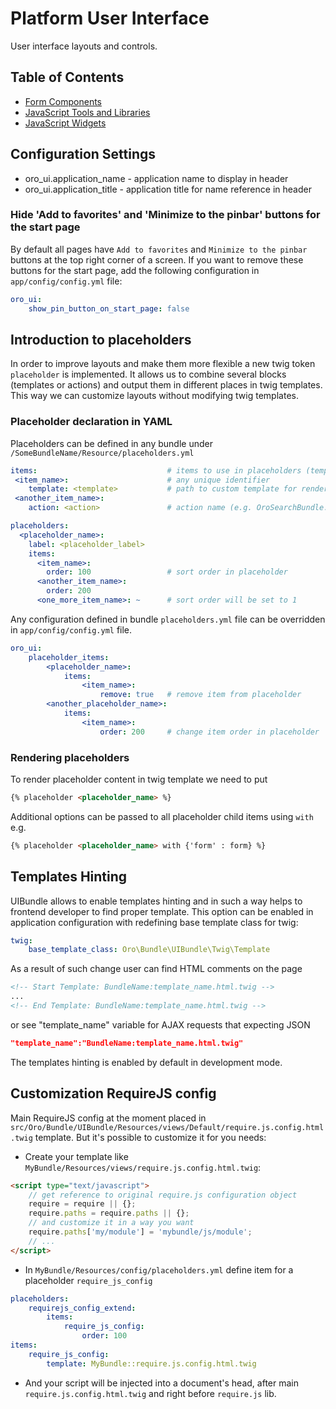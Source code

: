 Platform User Interface
=======================
User interface layouts and controls.

## Table of Contents

- [Form Components](./Resources/doc/reference/form_components.md)
- [JavaScript Tools and Libraries](./Resources/doc/reference/js_tools_and_libraries.md)
- [JavaScript Widgets](./Resources/doc/reference/widgets.md)

## Configuration Settings

- oro_ui.application_name - application name to display in header
- oro_ui.application_title - application title for name reference in header

### Hide 'Add to favorites' and 'Minimize to the pinbar' buttons for the start page
By default all pages have `Add to favorites` and `Minimize to the pinbar` buttons at the top right corner of a screen. If you want to remove these buttons for the start page, add the following configuration in `app/config/config.yml` file:

```yaml
oro_ui:
    show_pin_button_on_start_page: false
```

## Introduction to placeholders

In order to improve layouts and make them more flexible a new twig token `placeholder` is implemented. It allows us to combine
several blocks (templates or actions) and output them in different places in twig templates. This way we can customize layouts
without modifying twig templates.

### Placeholder declaration in YAML

Placeholders can be defined in any bundle under `/SomeBundleName/Resource/placeholders.yml`

```yaml
items:                             # items to use in placeholders (templates or actions)
 <item_name>:                      # any unique identifier
    template: <template>           # path to custom template for renderer
 <another_item_name>:
    action: <action>               # action name (e.g. OroSearchBundle:Search:searchBar)

placeholders:
  <placeholder_name>:
    label: <placeholder_label>
    items:
      <item_name>:
        order: 100                 # sort order in placeholder
      <another_item_name>:
        order: 200
      <one_more_item_name>: ~      # sort order will be set to 1
```

Any configuration defined in bundle `placeholders.yml` file can be overridden in `app/config/config.yml` file.

```yaml
oro_ui:
    placeholder_items:
        <placeholder_name>:
            items:
                <item_name>:
                    remove: true   # remove item from placeholder
        <another_placeholder_name>:
            items:
                <item_name>:
                    order: 200     # change item order in placeholder
```

### Rendering placeholders

To render placeholder content in twig template we need to put

```html
{% placeholder <placeholder_name> %}
```

Additional options can be passed to all placeholder child items using `with` e.g.

```html
{% placeholder <placeholder_name> with {'form' : form} %}
```

## Templates Hinting

UIBundle allows to enable templates hinting and in such a way helps to frontend developer to find proper template.
This option can be enabled in application configuration with redefining base template class for twig:

```yaml
twig:
    base_template_class: Oro\Bundle\UIBundle\Twig\Template
```

As a result of such change user can find HTML comments on the page
```html
<!-- Start Template: BundleName:template_name.html.twig -->
...
<!-- End Template: BundleName:template_name.html.twig -->
```
or see "template_name" variable for AJAX requests that expecting JSON
```json
"template_name":"BundleName:template_name.html.twig"
```

The templates hinting is enabled by default in development mode.

## Customization RequireJS config
Main RequireJS config at the moment placed in `src/Oro/Bundle/UIBundle/Resources/views/Default/require.js.config.html.twig` template. But it's possible to customize it for you needs:

 - Create your template like `MyBundle/Resources/views/require.js.config.html.twig`:
```html
<script type="text/javascript">
    // get reference to original require.js configuration object
    require = require || {};
    require.paths = require.paths || {};
    // and customize it in a way you want
    require.paths['my/module'] = 'mybundle/js/module';
    // ...
</script>
```
 - In `MyBundle/Resources/config/placeholders.yml` define item for a placeholder `require_js_config`
```yml
placeholders:
    requirejs_config_extend:
        items:
            require_js_config:
                order: 100
items:
    require_js_config:
        template: MyBundle::require.js.config.html.twig
```
 - And your script will be injected into a document's head, after main `require.js.config.html.twig` and right before `require.js` lib.
